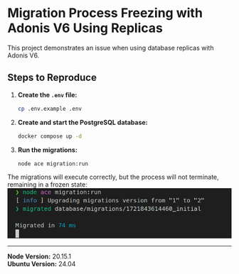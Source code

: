 # Migration Process Freezing with Adonis V6 Using Replicas

This project demonstrates an issue when using database replicas with Adonis V6.

## Steps to Reproduce

1. **Create the `.env` file:**
   ```bash
   cp .env.example .env
   ```

2. **Create and start the PostgreSQL database:**
   ```bash
   docker compose up -d
   ```

3. **Run the migrations:**
   ```bash
   node ace migration:run
   ```

The migrations will execute correctly, but the process will not terminate, remaining in a frozen state:
![Process Not Finished](./images/process-not-finished.png)

---

**Node Version:** 20.15.1  
**Ubuntu Version:** 24.04

